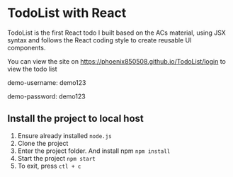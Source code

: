 # TodoList with React

TodoList is the first React todo I built based on the ACs material, using JSX syntax and follows the React coding style to create reusable UI components.

You can view the site on https://phoenix850508.github.io/TodoList/login to view the todo list

demo-username: demo123

demo-password: demo123

## Install the project to local host

1. Ensure already installed `node.js`
2. Clone the project
3. Enter the project folder. And install npm `npm install`
4. Start the project `npm start`
5. To exit, press `ctl + c`
